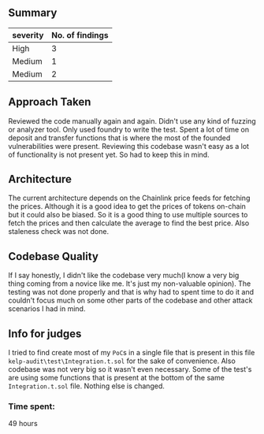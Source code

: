 ## Summary

| severity       | No. of findings   | 
| -------------- | ----------------- |
| High | 3   |
| Medium | 1 |
| Medium | 2 |

## Approach Taken
Reviewed the code manually again and again. Didn't use any kind of fuzzing or analyzer tool. Only used foundry to write the test. Spent a lot of time on deposit and transfer functions that is where the most of the founded vulnerabilities were present. Reviewing this codebase wasn't easy as a lot of functionality is not present yet. So had to keep this in mind.

## Architecture
The current architecture depends on the Chainlink price feeds for fetching the prices. Although it is a good idea to get the prices of tokens on-chain but it could also be biased. So it is a good thing to use multiple sources to fetch the prices and then calculate the average to find the best price. Also staleness check was not done.

## Codebase Quality
If I say honestly, I didn't like the codebase very much(I know a very big thing coming from a novice like me. It's just my non-valuable opinion). The testing was not done properly and that is why had to spent time to do it and couldn't focus much on some other parts of the codebase and other attack scenarios I had in mind.

## Info for judges
I tried to find create most of my `PoC`s in a single file that is present in this file `kelp-audit\test\Integration.t.sol` for the sake of convenience. Also codebase was not very big so it wasn't even necessary. Some of the test's are using some functions that is present at the bottom of the same `Integration.t.sol` file. Nothing else is changed.



### Time spent:
49 hours